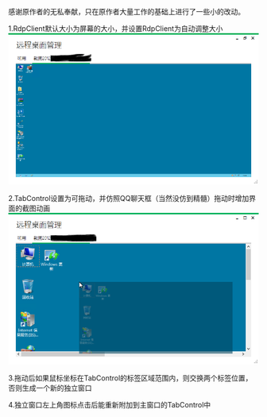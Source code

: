 
感谢原作者的无私奉献，只在原作者大量工作的基础上进行了一些小的改动。

1.RdpClient默认大小为屏幕的大小，并设置RdpClient为自动调整大小
![image](https://github.com/ClockGet/RemoteDesktopManage/blob/master/3.png)

2.TabControl设置为可拖动，并仿照QQ聊天框（当然没仿到精髓）拖动时增加界面的截图动画
![image](https://github.com/ClockGet/RemoteDesktopManage/blob/master/4.png)

3.拖动后如果鼠标坐标在TabControl的标签区域范围内，则交换两个标签位置，否则生成一个新的独立窗口

4.独立窗口左上角图标点击后能重新附加到主窗口的TabControl中
